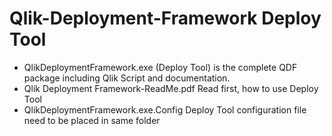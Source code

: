 # Qlik-Deployment-Framework Deploy Tool
- QlikDeploymentFramework.exe (Deploy Tool) is the complete QDF package including Qlik Script and documentation.
- Qlik Deployment Framework-ReadMe.pdf Read first, how to use Deploy Tool
- QlikDeploymentFramework.exe.Config Deploy Tool configuration file need to be placed in same folder

